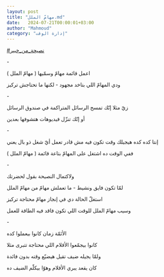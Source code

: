 ```yaml
---
layout: post
title: "مهامّ الملل.md"
date:   2024-07-21T00:00:01+03:00
author: "Mahmoud"
category: "إدارة الوقت"
---
```

[<u>\#نصيحة_من_خبير</u>](https://www.facebook.com/hashtag/%D9%86%D8%B5%D9%8A%D8%AD%D8%A9_%D9%85%D9%86_%D8%AE%D8%A8%D9%8A%D8%B1?__eep__=6&__cft__%5b0%5d=AZUVqn-ZSrlNwHpBoJex-Mbmjm3ymb5G9vT0IhF74gQktkT1Qm1fkhRBi3QyFZpPnZUkbzqep6HQgymHvX-KjkY8mD2Be0918TBb7cjGf00josnE4MxtBWrheizR2sEE7b638QegVvAdT3ehfvYKmBVBEfimsKSjrN-Uk-WrSHJGPg&__tn__=*NK-R)

\-

اعمل قائمة مهامّ وسمّيها ( مهامّ الملل )

ودي المهامّ اللي بتاخد مجهود - لكنها ما تحتاجش
تركيز

\-

زيّ مثلا إنّك تمسح الرسائل المتراكمة في صندوق
الرسائل

أو إنّك تنزّل فيديوهات هتشوفها بعدين

\-

إنتا كده كده هيجيلك وقت تكون فيه مش قادر تعمل أيّ شغل ذو
بال يعني

ففي الوقت ده اشتغل على المهامّ بتاعة قائمة ( مهامّ
الملل )

\-

ولاكتمال النصيحة بقول لحضرتك

لمّا تكون فايق ونشيط - ما تعملش مهامّ من مهامّ الملل

استغلّ الحالة دي في إنجاز مهامّ محتاجة تركيز

وسيب مهامّ الملل للوقت اللي تكون فاقد فيه الطاقة
للعمل

\-

الأئمّة زمان كانوا بيعملوا كده

كانوا بيجمّعوا الأقلام اللي محتاجة تتبرى مثلا

ولمّا يجيله ضيف تقيل هيضيّع وقته بدون فائدة

كان يقعد يبري الأقلام وهوّا بيكلّم الضيف ده

